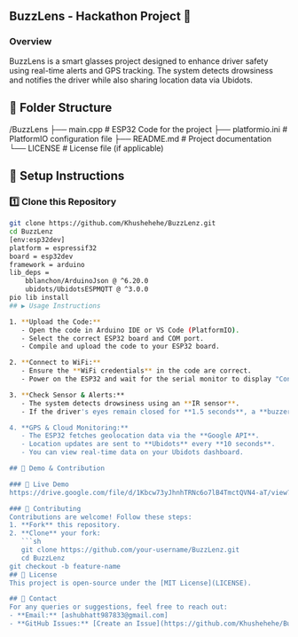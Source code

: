 ## **BuzzLens - Hackathon Project** 🚀  

### **Overview**  
BuzzLens is a smart glasses project designed to enhance driver safety using real-time alerts and GPS tracking. The system detects drowsiness and notifies the driver while also sharing location data via Ubidots.

## 📂 Folder Structure  
/BuzzLens
 ├── main.cpp              # ESP32 Code for the project
 ├── platformio.ini        # PlatformIO configuration file
 ├── README.md             # Project documentation
 └── LICENSE               # License file (if applicable)
## 🔧 Setup Instructions  

### 1️⃣ Clone this Repository  
```sh
git clone https://github.com/Khushehehe/BuzzLenz.git
cd BuzzLenz
[env:esp32dev]
platform = espressif32
board = esp32dev
framework = arduino
lib_deps = 
    bblanchon/ArduinoJson @ ^6.20.0
    ubidots/UbidotsESPMQTT @ ^3.0.0
pio lib install
## ▶️ Usage Instructions  

1. **Upload the Code:**  
   - Open the code in Arduino IDE or VS Code (PlatformIO).  
   - Select the correct ESP32 board and COM port.  
   - Compile and upload the code to your ESP32 board.  

2. **Connect to WiFi:**  
   - Ensure the **WiFi credentials** in the code are correct.  
   - Power on the ESP32 and wait for the serial monitor to display "Connected to WiFi".  

3. **Check Sensor & Alerts:**  
   - The system detects drowsiness using an **IR sensor**.  
   - If the driver's eyes remain closed for **1.5 seconds**, a **buzzer alert** will trigger.  

4. **GPS & Cloud Monitoring:**  
   - The ESP32 fetches geolocation data via the **Google API**.  
   - Location updates are sent to **Ubidots** every **10 seconds**.  
   - You can view real-time data on your Ubidots dashboard.  

## 🎥 Demo & Contribution  

### 🔗 Live Demo 
https://drive.google.com/file/d/1Kbcw73yJhnhTRNc6o7lB4TmctQVN4-aT/view?usp=sharing 

### 🤝 Contributing  
Contributions are welcome! Follow these steps:  
1. **Fork** this repository.  
2. **Clone** your fork:  
   ```sh
   git clone https://github.com/your-username/BuzzLenz.git
   cd BuzzLenz
git checkout -b feature-name
## 📜 License  
This project is open-source under the [MIT License](LICENSE).  

## 📧 Contact  
For any queries or suggestions, feel free to reach out:  
- **Email:** [ashubhatt987833@gmail.com]  
- **GitHub Issues:** [Create an Issue](https://github.com/Khushehehe/BuzzLenz/issues)  
